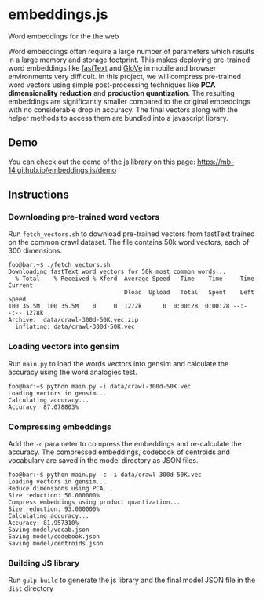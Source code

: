 # embeddings.js

Word embeddings for the the web

Word embeddings often require a large number of parameters which results in a large memory and storage footprint.
This makes deploying pre-trained word embeddings like [fastText](https://fasttext.cc/) and [GloVe](https://nlp.stanford.edu/projects/glove/) in mobile and browser environments very difficult. In this project,
we will compress pre-trained word vectors using simple post-processing techniques like **PCA dimensionality reduction** and **production quantization**.
The resulting embeddings are significantly smaller compared to the original embeddings with no considerable drop in accuracy. The final vectors along with the helper methods to access them are bundled into a javascript library.

## Demo
You can check out the demo of the js library on this page: https://mb-14.github.io/embeddings.js/demo

## Instructions

### Downloading pre-trained word vectors
Run `fetch_vectors.sh` to download pre-trained vectors from fastText trained on the common crawl dataset. The file contains 50k word vectors, each of 300 dimensions.
```console
foo@bar:~$ ./fetch_vectors.sh
Downloading fastText word vectors for 50k most common words...
  % Total    % Received % Xferd  Average Speed   Time    Time     Time  Current
                                 Dload  Upload   Total   Spent    Left  Speed
100 35.5M  100 35.5M    0     0  1272k      0  0:00:28  0:00:28 --:--:-- 1278k
Archive:  data/crawl-300d-50K.vec.zip
  inflating: data/crawl-300d-50K.vec

```
### Loading vectors into gensim
Run `main.py` to load the words vectors into gensim and calculate the accuracy using the word analogies test.
```console
foo@bar:~$ python main.py -i data/crawl-300d-50K.vec
Loading vectors in gensim...
Calculating accuracy...
Accuracy: 87.078803%
``` 

### Compressing embeddings
Add the `-c` parameter to compress the embeddings and re-calculate the accuracy. The compressed embeddings, codebook of centroids and vocabulary are saved in the model directory as JSON files.

```console
foo@bar:~$ python main.py -c -i data/crawl-300d-50K.vec
Loading vectors in gensim...
Reduce dimensions using PCA...
Size reduction: 50.000000%
Compress embeddings using product quantization...
Size reduction: 93.000000%
Calculating accuracy...
Accuracy: 81.957310%
Saving model/vocab.json
Saving model/codebook.json
Saving model/centroids.json
```

### Building JS library
Run `gulp build` to generate the js library and the final model JSON file in the `dist` directory

